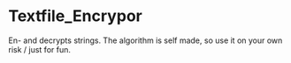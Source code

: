 # Textfile_Encrypor
En- and decrypts strings.
The algorithm is self made, so use it on your own risk / just for fun.
